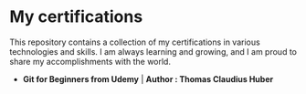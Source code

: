 # My certifications

This repository contains a collection of my certifications in various technologies and skills. I am always learning and growing, and I am proud to share my accomplishments with the world.

- **Git for Beginners from Udemy** | **Author : Thomas Claudius Huber**